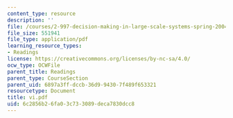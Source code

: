 ```yaml
---
content_type: resource
description: ''
file: /courses/2-997-decision-making-in-large-scale-systems-spring-2004/6c2856b26fa03c733089deca7830dcc8_vi.pdf
file_size: 551941
file_type: application/pdf
learning_resource_types:
- Readings
license: https://creativecommons.org/licenses/by-nc-sa/4.0/
ocw_type: OCWFile
parent_title: Readings
parent_type: CourseSection
parent_uid: 6897a3ff-dccb-36d9-9430-7f489f653321
resourcetype: Document
title: vi.pdf
uid: 6c2856b2-6fa0-3c73-3089-deca7830dcc8
---
```

